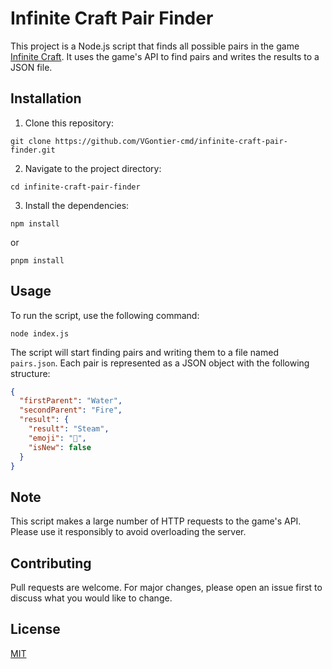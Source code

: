 # Infinite Craft Pair Finder

This project is a Node.js script that finds all possible pairs in the game [Infinite Craft](https://neal.fun/infinite-craft/). It uses the game's API to find pairs and writes the results to a JSON file.

## Installation

1. Clone this repository:
```
git clone https://github.com/VGontier-cmd/infinite-craft-pair-finder.git
```
2. Navigate to the project directory:
```
cd infinite-craft-pair-finder
```
3. Install the dependencies:
```
npm install 
```
or
```
pnpm install 
```
    
## Usage

To run the script, use the following command:

```
node index.js
```

The script will start finding pairs and writing them to a file named `pairs.json`. Each pair is represented as a JSON object with the following structure:

```json
{
  "firstParent": "Water",
  "secondParent": "Fire",
  "result": {
    "result": "Steam",
    "emoji": "💨",
    "isNew": false
  }
}
```

## Note

This script makes a large number of HTTP requests to the game's API. Please use it responsibly to avoid overloading the server.

## Contributing

Pull requests are welcome. For major changes, please open an issue first to discuss what you would like to change.

## License

[MIT](https://choosealicense.com/licenses/mit/)
